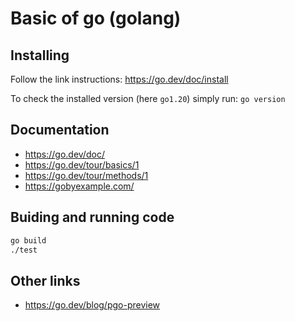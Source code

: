 # Basic of go (golang)


## Installing

Follow the link instructions: https://go.dev/doc/install

To check the installed version (here ``` go1.20 ```) simply run: ``` go version ```


## Documentation

- https://go.dev/doc/
- https://go.dev/tour/basics/1
- https://go.dev/tour/methods/1
- https://gobyexample.com/


## Buiding and running code

```sh
go build
./test
```


## Other links

- https://go.dev/blog/pgo-preview
